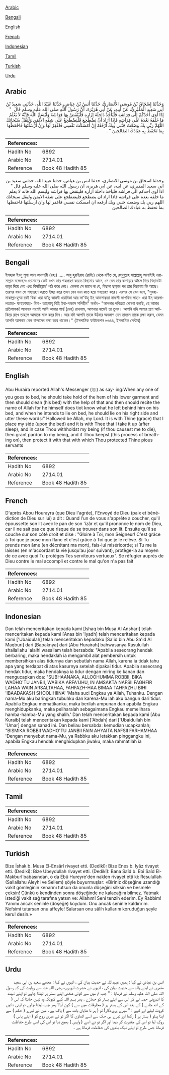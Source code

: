 [Arabic](#arabic)

[Bengali](#bengali)

[English](#english)

[French](#french)

[Indonesian](#indonesian)

[Tamil](#tamil)

[Turkish](#turkish)

[Urdu](#urdu)

## Arabic


<div dir="rtl" lang="ar" style={{fontSize:'larger',backgroundColor:'#f8f9fa',padding:20}}>
وَحَدَّثَنَا إِسْحَاقُ بْنُ مُوسَى الأَنْصَارِيُّ، حَدَّثَنَا أَنَسُ بْنُ عِيَاضٍ، حَدَّثَنَا عُبَيْدُ اللَّهِ، حَدَّثَنِي سَعِيدُ بْنُ أَبِي سَعِيدٍ الْمَقْبُرِيُّ، عَنْ أَبِيهِ، عَنْ أَبِي هُرَيْرَةَ، أَنَّ رَسُولَ اللَّهِ صلى الله عليه وسلم قَالَ ‏ "‏ إِذَا أَوَى أَحَدُكُمْ إِلَى فِرَاشِهِ فَلْيَأْخُذْ دَاخِلَةَ إِزَارِهِ فَلْيَنْفُضْ بِهَا فِرَاشَهُ وَلْيُسَمِّ اللَّهَ فَإِنَّهُ لاَ يَعْلَمُ مَا خَلَفَهُ بَعْدَهُ عَلَى فِرَاشِهِ فَإِذَا أَرَادَ أَنْ يَضْطَجِعَ فَلْيَضْطَجِعْ عَلَى شِقِّهِ الأَيْمَنِ وَلْيَقُلْ سُبْحَانَكَ اللَّهُمَّ رَبِّي بِكَ وَضَعْتُ جَنْبِي وَبِكَ أَرْفَعُهُ إِنْ أَمْسَكْتَ نَفْسِي فَاغْفِرْ لَهَا وَإِنْ أَرْسَلْتَهَا فَاحْفَظْهَا بِمَا تَحْفَظُ بِهِ عِبَادَكَ الصَّالِحِينَ ‏"‏ ‏.‏
</div>
<div style={{backgroundColor:'#f8f9fa',padding:20, marginBottom: 10}}><table> <thead> <tr> <th>References:</th> <th></th> </tr> </thead> <tbody><tr><td>Hadith No</td><td>6892</td></tr><tr><td>Arabic No</td><td>2714.01</td></tr><tr><td>Reference</td><td>Book 48 Hadith 85</td></tr></tbody></table></div>


<div dir="rtl" lang="ar" style={{fontSize:'larger',backgroundColor:'#f8f9fa',padding:20}}>
وحدثنا اسحاق بن موسى الانصاري، حدثنا انس بن عياض، حدثنا عبيد الله، حدثني سعيد بن ابي سعيد المقبري، عن ابيه، عن ابي هريرة، ان رسول الله صلى الله عليه وسلم قال " اذا اوى احدكم الى فراشه فلياخذ داخلة ازاره فلينفض بها فراشه وليسم الله فانه لا يعلم ما خلفه بعده على فراشه فاذا اراد ان يضطجع فليضطجع على شقه الايمن وليقل سبحانك اللهم ربي بك وضعت جنبي وبك ارفعه ان امسكت نفسي فاغفر لها وان ارسلتها فاحفظها بما تحفظ به عبادك الصالحين
</div>
<div style={{backgroundColor:'#f8f9fa',padding:20, marginBottom: 10}}><table> <thead> <tr> <th>References:</th> <th></th> </tr> </thead> <tbody><tr><td>Hadith No</td><td>6892</td></tr><tr><td>Arabic No</td><td>2714.01</td></tr><tr><td>Reference</td><td>Book 48 Hadith 85</td></tr></tbody></table></div>

## Bengali


<div dir="ltr" lang="bn" style={{fontSize:'larger',backgroundColor:'#f8f9fa',padding:20}}>
ইসহাক ইবনু মূসা আল আনসারী (রহঃ) ..... আবু হুরাইরাহ (রাযিঃ) থেকে বর্ণিত যে, রসূলুল্লাহ সাল্লাল্লাহু আলাইহি ওয়াসাল্লাম বলেছেনঃ তোমাদের কেউ যখন তার শয্যগ্রহণ করতে বিছানায় আসে, সে যেন তার কাপড়ের আঁচল দিয়ে বিছানাটা ঝাড়া দিয়ে নেয় এবং বিসমিল্লাহ’ পাঠ করে নেয়। কেননা সে জানে না যে, বিছানা ছাড়ার পর তার বিছানায় কি আছে। তারপর যখন সে শয্যগ্রহণ করতে ইচ্ছা করে তখন যেন ডান কাত হয়ে শয্যগ্রহণ করে। এরপর সে যেন বলে, "সুবহা- নাকাল্লা-হুম্মা রব্বী বিকা ওয়া যা’তু জামবী ওয়াবিকা আর ফা'উহু ইন্‌ আমসাক্‌তা নাফসী ফাগফির লাহা- ওয়া ইন্‌ আরসালতাহা- ফাহফাযহা- বিমা- তাহফাযু বিহি ইবা-দাকাস সলিহীন" অর্থাৎ- "আপনার পবিত্রতা ঘোষণা করছি, হে আমার প্রতিপালক! আপনার নামেই আমি আমার পার্শ্ব (দেহ) রাখলাম, আপনার নামেই তা তুলব। আপনি যদি আমার প্রাণ আটকিয়ে রাখে তাহলে আমাকে মাফ করে দিন। আর যদি আপনি তাকে উঠবার অবকাশ দেন তাহলে তাকে রক্ষা করুন, যেমন আপনি আপনার নেক বান্দাদের রক্ষা করে থাকেন।" (ইসলামিক ফাউন্ডেশন ৬৬৪৪, ইসলামিক সেন্টার)
</div>
<div style={{backgroundColor:'#f8f9fa',padding:20, marginBottom: 10}}><table> <thead> <tr> <th>References:</th> <th></th> </tr> </thead> <tbody><tr><td>Hadith No</td><td>6892</td></tr><tr><td>Arabic No</td><td>2714.01</td></tr><tr><td>Reference</td><td>Book 48 Hadith 85</td></tr></tbody></table></div>

## English


<div dir="ltr" lang="en" style={{fontSize:'larger',backgroundColor:'#f8f9fa',padding:20}}>
Abu Huraira reported Allah's Messenger (ﷺ) as say- ing:When any one of you goes to bed, he should take hold of the hem of his lower garment and then should clean (his bed) with the help of that and then should recite the name of Allah for he himself does tiot know what he left behind him on his bed, and when he intends to lie on bed, he should lie on his right side and utter these words:" Hallowed be Allah, my Lord. It is with Thine (grace) that I place my side (upon the bed) and it is with Thee that I take it up (after sleep), and in case Thou withholdst my being (if thou causest me to die), then grant pardon to my being, and if Thou keepst (this process of breathing on), then protect it with that with which Thou protected Thine pious servants
</div>
<div style={{backgroundColor:'#f8f9fa',padding:20, marginBottom: 10}}><table> <thead> <tr> <th>References:</th> <th></th> </tr> </thead> <tbody><tr><td>Hadith No</td><td>6892</td></tr><tr><td>Arabic No</td><td>2714.01</td></tr><tr><td>Reference</td><td>Book 48 Hadith 85</td></tr></tbody></table></div>

## French


<div dir="ltr" lang="fr" style={{fontSize:'larger',backgroundColor:'#f8f9fa',padding:20}}>
D'après Abou Hourayra (que Dieu l'agrée), l'Envoyé de Dieu (paix et bénédiction de Dieu sur lui) a dit : Quand l'un de vous s'apprête à coucher, qu'il époussette son lit avec le pan de son 'izâr et qu'il prononce le nom de Dieu, car il ne sait pas ce que risque de se trouver dans son lit. Ensuite qu'il se couche sur son côté droit et dise : "Gloire à Toi, mon Seigneur! C'est grâce à Toi que je pose mon flanc et c'est grâce à Toi que je le relève. Si Tu prends mon âme (en décrétant ma mort), fais-lui miséricorde; si Tu me la laisses (en m'accordant la vie jusqu'au jour suivant), protège-la au moyen de ce avec quoi Tu protèges Tes serviteurs vertueux". Se réfugier auprès de Dieu contre le mal accompli et contre le mal qu'on n'a pas fait
</div>
<div style={{backgroundColor:'#f8f9fa',padding:20, marginBottom: 10}}><table> <thead> <tr> <th>References:</th> <th></th> </tr> </thead> <tbody><tr><td>Hadith No</td><td>6892</td></tr><tr><td>Arabic No</td><td>2714.01</td></tr><tr><td>Reference</td><td>Book 48 Hadith 85</td></tr></tbody></table></div>

## Indonesian


<div dir="ltr" lang="id" style={{fontSize:'larger',backgroundColor:'#f8f9fa',padding:20}}>
Dan telah menceritakan kepada kami [Ishaq bin Musa Al Anshari] telah menceritakan kepada kami [Anas bin 'Iyadh] telah menceritakan kepada kami ['Ubaidulah] telah menceritakan kepadaku [Sa'id bin Abu Sa'id Al Maqburi] dari [Bapaknya] dari [Abu Hurairah] bahwasanya Rasulullah shallallahu 'alaihi wasallam telah bersabda: "Apabila seseorang hendak berbaring, maka hendaklah ia mengambil alat pembersih untuk membersihkan alas tidurnya dan sebutlah nama Allah, karena ia tidak tahu apa yang terdapat di atas kasurnya setelah dipakai tidur. Apabila seseorang hendak tidur, maka hendaknya ia tidur dengan miring ke kanan dan mengucapkan doa: "SUBHAANAKA, ALLOOHUMMA ROBBII, BIKA WADHO'TU JANBII, WABIKA ARFA'UHU, IN AMSAKTA NAFSII FAGHFIR LAHAA WAIN ARSALTAHAA, FAHFAZH-HAA BIMAA TAHFAZHU BIHI 'IBAADAKASH SHOOLIHIINA' 'Maha suci Engkau ya Allah, Tuhanku. Dengan nama-Mu aku baringkan tubuhku dan karena-Mu lah aku bangun dari tidur. Apabila Engkau mematikanku, maka berilah ampunan dan apabila Engkau menghidupkanku, maka peliharalah sebagaimana Engkau memelihara hamba-hamba-Mu yang shalih.' Dan telah menceritakan kepada kami [Abu Kuraib] telah menceritakan kepada kami ['Abdah] dari ['Ubaidullah bin 'Umar] dengan sanad ini. Dan beliau bersabda: kemudian ucapkanlah; "BISMIKA ROBBII WADHO'TU JANBII FAIN AHYAITA NAFSII FARHAMHAA 'Dengan menyebut nama-Mu, ya Rabbku aku letakkan pinggangku ini, apabila Engkau hendak menghidupkan jiwaku, maka rahmatilah ia
</div>
<div style={{backgroundColor:'#f8f9fa',padding:20, marginBottom: 10}}><table> <thead> <tr> <th>References:</th> <th></th> </tr> </thead> <tbody><tr><td>Hadith No</td><td>6892</td></tr><tr><td>Arabic No</td><td>2714.01</td></tr><tr><td>Reference</td><td>Book 48 Hadith 85</td></tr></tbody></table></div>

## Tamil


<div dir="ltr" lang="ta" style={{fontSize:'larger',backgroundColor:'#f8f9fa',padding:20}}>

</div>
<div style={{backgroundColor:'#f8f9fa',padding:20, marginBottom: 10}}><table> <thead> <tr> <th>References:</th> <th></th> </tr> </thead> <tbody><tr><td>Hadith No</td><td>6892</td></tr><tr><td>Arabic No</td><td>2714.01</td></tr><tr><td>Reference</td><td>Book 48 Hadith 85</td></tr></tbody></table></div>

## Turkish


<div dir="ltr" lang="tr" style={{fontSize:'larger',backgroundColor:'#f8f9fa',padding:20}}>
Bize İshak b. Musa El-Ensârî rivayet etti. (Dedikî): Bize Enes b. Iyâz rivayet etti. (Dedikî): Bize Ubeydullah rivayet etti. (Dedikî): Bana Saîd b. Ebî Saîd El-Makburî babasından, o da Ebû Hureyre'den naklen rivayet etti ki: Resulullah (Sallallahu Aleyhi ve Sellem) şöyle buyurmuşlar: «Biriniz döşeğine uzandığı vakit gömleğinin kenarını tutsun da onunla döşeğini silksin ve besmele çeksin! Çünkü o kendinden sonra döşeğinde ne kalacağını bilmez. Yatmak istediği vakit sağ tarafına yatsın ve: Allahım! Seni tenzih ederim. Ey Rabbim! Yanımı ancak seninle (döşeğe) koydum. Onu ancak seninle kaldırırım. Nefsimi tutarsan onu affeyle! Salarsan onu sâlih kullarını koruduğun şeyle keru! desin.»
</div>
<div style={{backgroundColor:'#f8f9fa',padding:20, marginBottom: 10}}><table> <thead> <tr> <th>References:</th> <th></th> </tr> </thead> <tbody><tr><td>Hadith No</td><td>6892</td></tr><tr><td>Arabic No</td><td>2714.01</td></tr><tr><td>Reference</td><td>Book 48 Hadith 85</td></tr></tbody></table></div>

## Urdu


<div dir="rtl" lang="ur" style={{fontSize:'larger',backgroundColor:'#f8f9fa',padding:20}}>
انس بن عیاض نے کہا : ہمیں عبیداللہ نے حدیث بیان کی ، انہوں نے کہا : مجھے سعید بن ابی سعید مقبری نے اپنے والد سے حدیث بیان کی ، انہوں نے حضرت ابوہریرہ رضی اللہ عنہ سے روایت کی کہ رسول اللہ صلی اللہ علیہ وسلم نے فرمایا : " جب تم میں سے کوئی شخص اپنے بستر پر لیٹنا چاہے تو اپنے تہبند کا اندرونی حصہ لے کر اس سے اپنے بستر کو جھاڑے ، پھر بسم اللہ کہے کیونکہ وہ نہیں جانتا کہ اس ( کے اٹھ جانے ) کے بعد اس کے بستر پر ( مخلوقات میں سے ) کون آیا؟ پھر جب لیٹنا چاہے تو اپنی دائیں کروٹ لیٹے اور کہے : " میرے پروردگار! تو ( ہر نا شایان بات سے ) پاک ہے ، میں نے تیرے ( حکم ) سے اپنا پہلو ( بستر پر ) رکھا اور تیرے ہی حک سے اسے اٹھاؤں گا اگر تو نے میری روح کو ( اپنے پاس ) روک لیا تو اس کی مغفرت کر دینا اور اگر تو نے اسے ( واپس ) بھیج دیا تو اس کی اسی طرح حفاظت فرمانا جس طرح تو اپنے نیک بندوں کی حفاظت فرماتا ہے ۔
</div>
<div style={{backgroundColor:'#f8f9fa',padding:20, marginBottom: 10}}><table> <thead> <tr> <th>References:</th> <th></th> </tr> </thead> <tbody><tr><td>Hadith No</td><td>6892</td></tr><tr><td>Arabic No</td><td>2714.01</td></tr><tr><td>Reference</td><td>Book 48 Hadith 85</td></tr></tbody></table></div>
